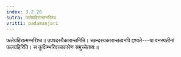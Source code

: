 ```yaml
---
index: 3.2.26
sutra: फलेग्रहिरात्मम्भरिश्च
vritti: padamanjari
---
```


 फलेग्रहिरात्मम्भरिश्च॥ उपपदस्यैकारान्तमिति। च्छन्दस्यकारान्तत्वमपि द्दश्यते---या वनस्पतीनां फलग्रहिरिति। स कुक्षिम्भरिवच्चकारेण समुच्चेतव्यः॥